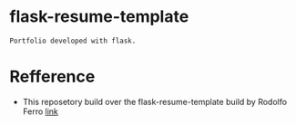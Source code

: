 # flask-resume-template

    Portfolio developed with flask.

# Refference

* This reposetory build over the flask-resume-template build by Rodolfo Ferro [link](https://github.com/RodolfoFerro/flask-resume-template/)
